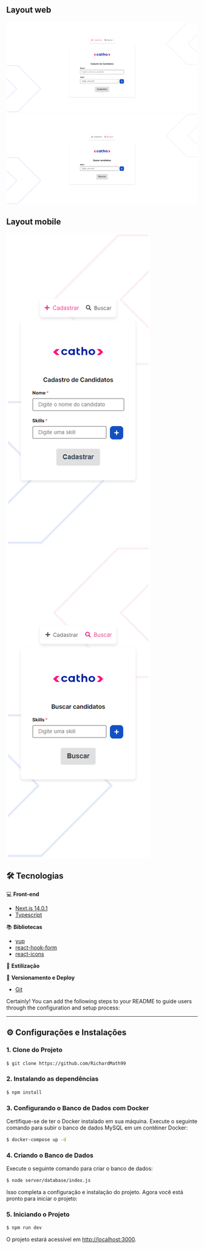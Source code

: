 ## Layout web

![Página de Cadastro](./public/assets/images/register-page.png) 
![Página de Busca](./public/assets/images/search-page.png) 


## Layout mobile
![Página de Cadastro Mobile](./public/assets/images/register-page-mobile.png) 
![Página de Busca Mobile](./public/assets/images/search-page-mobile.png) 

## 🛠️ Tecnologias

💻 **Front-end**
- [Next.js 14.0.1](https://nextjs.org)
- [Typescript](https://www.typescriptlang.org)

📚 **Bibliotecas**
- [yup](https://www.npmjs.com/package/yup)
- [react-hook-form](https://react-hook-form.com/)
- [react-icons](https://react-icons.github.io/react-icons/)


🎨 **Estilização**

🔋 **Versionamento e Deploy**
- [Git](https://git-scm.com)

Certainly! You can add the following steps to your README to guide users through the configuration and setup process:

---

## ⚙️ Configurações e Instalações

### 1. Clone do Projeto

```bash
$ git clone https://github.com/RichardMath99
```

### 2. Instalando as dependências

```bash
$ npm install
```

### 3. Configurando o Banco de Dados com Docker

Certifique-se de ter o Docker instalado em sua máquina. Execute o seguinte comando para subir o banco de dados MySQL em um contêiner Docker:

```bash
$ docker-compose up -d
```

### 4. Criando o Banco de Dados

Execute o seguinte comando para criar o banco de dados:

```bash
$ node server/database/index.js
```

Isso completa a configuração e instalação do projeto. Agora você está pronto para iniciar o projeto:

### 5. Iniciando o Projeto

```bash
$ npm run dev
```

O projeto estará acessível em [http://localhost:3000](http://localhost:3000).